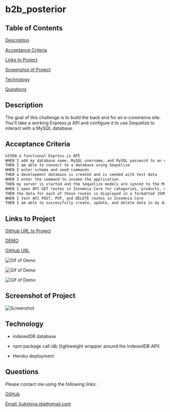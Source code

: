 # b2b_posterior

## Table of Contents

[Description](#description)

[Acceptance Criteria](#acceptance-criteria)

[Links to Project](#links-to-project)

[Screenshot of Project](#screenshot-of-project)

[Technology](#technology)

[Questions](#questions)

## Description

The goal of this challenge is to build the back end for an e-commerce site. You'll take a working Express.js API and configure it to use Sequelize to interact with a MySQL database.

## Acceptance Criteria

```md
GIVEN a functional Express.js API
WHEN I add my database name, MySQL username, and MySQL password to an environment variable file
THEN I am able to connect to a database using Sequelize
WHEN I enter schema and seed commands
THEN a development database is created and is seeded with test data
WHEN I enter the command to invoke the application
THEN my server is started and the Sequelize models are synced to the MySQL database
WHEN I open API GET routes in Insomnia Core for categories, products, or tags
THEN the data for each of these routes is displayed in a formatted JSON
WHEN I test API POST, PUT, and DELETE routes in Insomnia Core
THEN I am able to successfully create, update, and delete data in my database
```

## Links to Project

[GitHub URL to Project](https://github.com/idakukimiya/CopyReader)

[DEMO](https://watch.screencastify.com/v/4HkcefYWB63h3ojiQU7e)

[GitHub URL](https://github.com/idakukimiya/b2b_posterior)

![Gif of Demo](./assets/GIF/b2b_get-all.gif)

![Gif of Demo](./assets/GIF/b2b_get-by-id.gif)

![Gif of Demo](./assets/GIF/b2b_post-pull-delete.gif)

## Screenshot of Project

![Screenshot](assets/images/pic1.png)

## Technology

* indexedDB database

* npm package call idb (lightweight wrapper around the IndexedDB API)

* Heroku deployment

## Questions

  Please contact me using the following links:

  [GitHub](https://github.com/https://github.com/idakukimiya)

  [Email: kukimiya.ida@gmail.com](mailto:kukimiya.ida@gmail.com)
  